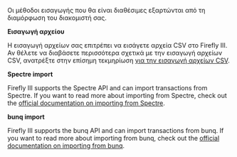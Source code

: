 Οι μέθοδοι εισαγωγής που θα είναι διαθέσιμες εξαρτώνται από τη διαμόρφωση του διακομιστή σας.

**Εισαγωγή αρχείου**

Η εισαγωγή αρχείων σας επιτρέπει να εισάγετε αρχεία CSV στο Firefly III. Αν θέλετε να διαβάσετε περισσότερα σχετικά με την εισαγωγή αρχείων CSV, ανατρέξτε στην επίσημη τεκμηρίωση [για την εισαγωγή αρχείων CSV](https://docs.firefly-iii.org/importing-data/csv).

**Spectre import**

Firefly III supports the Spectre API and can import transactions from Spectre. If you want to read more about importing from Spectre, check out the [official documentation on importing from Spectre](https://docs.firefly-iii.org/importing-data/spectre).

**bunq import**

Firefly III supports the bunq API and can import transactions from bunq. If you want to read more about importing from bunq, check out the [official documentation on importing from bunq](https://docs.firefly-iii.org/importing-data/bunq).
